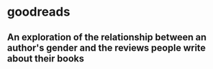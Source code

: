 # goodreads

## An exploration of the relationship between an author's gender and the reviews people write about their books

